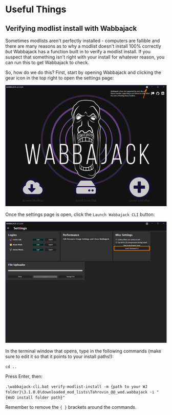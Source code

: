 # Useful Things

## Verifying modlist install with Wabbajack
Sometimes modlists aren't perfectly installed - computers are fallible and there are many reasons as to why a modlist doesn't install 100% correctly *but* Wabbajack has a function built in to verify a modlist install. If you suspect that something isn't right with your install for whatever reason, you can run this to get Wabbajack to check.

So, how do we do this? First, start by opening Wabbajack and clicking the gear icon in the top right to open the settings page:

![](img/WJWindow.png)

Once the settings page is open, click the `Launch Wabbajack CLI` button:

![](img/WJCLI.png)

In the terminal window that opens, type in the following commands (make sure to edit it so that it points to your install paths!):

`cd ..`

Press Enter, then:

`.\wabbajack-cli.bat verify-modlist-install -m {path to your WJ folder}\3.1.0.0\downloaded_mod_lists\Tahrovin_@@_wod.wabbajack -i "{WoD install folder path}"`

Remember to remove the `{ }` brackets around the commands.
